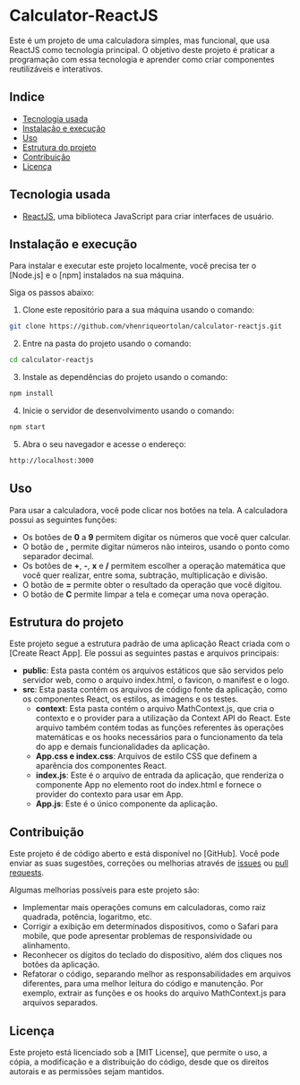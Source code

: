 # Calculator-ReactJS

Este é um projeto de uma calculadora simples, mas funcional, que usa ReactJS como tecnologia principal. O objetivo deste projeto é praticar a programação com essa tecnologia e aprender como criar componentes reutilizáveis e interativos.

## Indice

- [Tecnologia usada](#tecnologia-usada)
- [Instalação e execução](#instalação-e-execução)
- [Uso](#uso)
- [Estrutura do projeto](#estrutura-do-projeto)
- [Contribuição](#contribuição)
- [Licença](#licença)

## Tecnologia usada

- [ReactJS](https://react.dev/), uma biblioteca JavaScript para criar interfaces de usuário.

## Instalação e execução

Para instalar e executar este projeto localmente, você precisa ter o [Node.js] e o [npm] instalados na sua máquina.

Siga os passos abaixo:

1. Clone este repositório para a sua máquina usando o comando:

```bash
git clone https://github.com/vhenriqueortolan/calculator-reactjs.git
```

2. Entre na pasta do projeto usando o comando:

```bash
cd calculator-reactjs
```

3. Instale as dependências do projeto usando o comando:

```bash
npm install
```

4. Inicie o servidor de desenvolvimento usando o comando:

```bash
npm start
```

5. Abra o seu navegador e acesse o endereço:

```bash
http://localhost:3000
```

## Uso

Para usar a calculadora, você pode clicar nos botões na tela. A calculadora possui as seguintes funções:

- Os botões de **0** a **9** permitem digitar os números que você quer calcular.
- O botão de **,** permite digitar números não inteiros, usando o ponto como separador decimal.
- Os botões de **+**, **-**, **x** e **/** permitem escolher a operação matemática que você quer realizar, entre soma, subtração, multiplicação e divisão.
- O botão de **=** permite obter o resultado da operação que você digitou.
- O botão de **C** permite limpar a tela e começar uma nova operação.

## Estrutura do projeto

Este projeto segue a estrutura padrão de uma aplicação React criada com o [Create React App]. Ele possui as seguintes pastas e arquivos principais:

- **public**: Esta pasta contém os arquivos estáticos que são servidos pelo servidor web, como o arquivo index.html, o favicon, o manifest e o logo.
- **src**: Esta pasta contém os arquivos de código fonte da aplicação, como os componentes React, os estilos, as imagens e os testes.
  - **context**: Esta pasta contém o arquivo MathContext.js, que cria o contexto e o provider para a utilização da Context API do React. Este arquivo também contém todas as funções referentes às operações matemáticas e os hooks necessários para o funcionamento da tela do app e demais funcionalidades da aplicação.
  - **App.css e index.css**: Arquivos de estilo CSS que definem a aparência dos componentes React.
  - **index.js**: Este é o arquivo de entrada da aplicação, que renderiza o componente App no elemento root do index.html e fornece o provider do contexto para usar em App.
  - **App.js**: Este é o único componente da aplicação.

## Contribuição

Este projeto é de código aberto e está disponível no [GitHub]. Você pode enviar as suas sugestões, correções ou melhorias através de [issues](/issues) ou [pull requests](/pulls).

Algumas melhorias possíveis para este projeto são:

- Implementar mais operações comuns em calculadoras, como raiz quadrada, potência, logaritmo, etc.
- Corrigir a exibição em determinados dispositivos, como o Safari para mobile, que pode apresentar problemas de responsividade ou alinhamento.
- Reconhecer os dígitos do teclado do dispositivo, além dos cliques nos botões da aplicação.
- Refatorar o código, separando melhor as responsabilidades em arquivos diferentes, para uma melhor leitura do código e manutenção. Por exemplo, extrair as funções e os hooks do arquivo MathContext.js para arquivos separados.

## Licença

Este projeto está licenciado sob a [MIT License], que permite o uso, a cópia, a modificação e a distribuição do código, desde que os direitos autorais e as permissões sejam mantidos.
